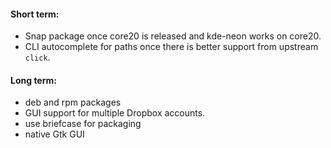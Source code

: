 #### Short term:

* Snap package once core20 is released and kde-neon works on core20.
* CLI autocomplete for paths once there is better support from upstream `click`.

#### Long term:

* deb and rpm packages
* GUI support for multiple Dropbox accounts.
* use briefcase for packaging
* native Gtk GUI
